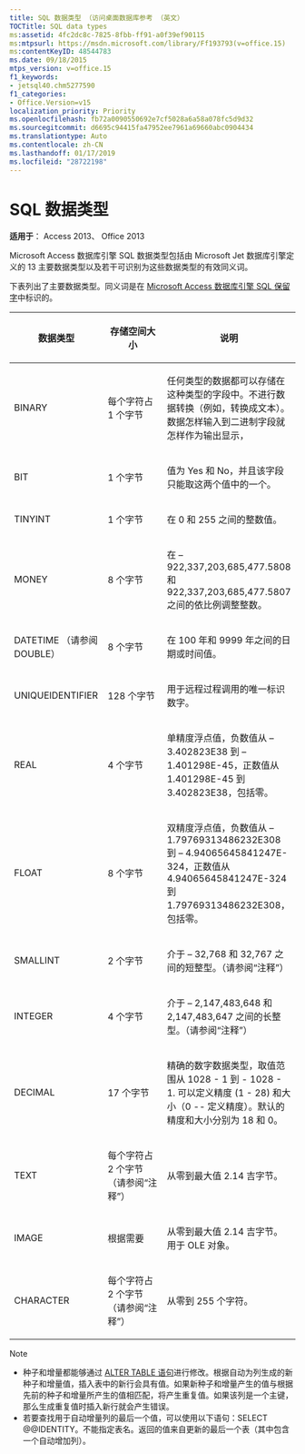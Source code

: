 ```yaml
---
title: SQL 数据类型 （访问桌面数据库参考 （英文）
TOCTitle: SQL data types
ms:assetid: 4fc2dc8c-7825-8fbb-ff91-a0f39ef90115
ms:mtpsurl: https://msdn.microsoft.com/library/Ff193793(v=office.15)
ms:contentKeyID: 48544783
ms.date: 09/18/2015
mtps_version: v=office.15
f1_keywords:
- jetsql40.chm5277590
f1_categories:
- Office.Version=v15
localization_priority: Priority
ms.openlocfilehash: fb72a0090550692e7cf5028a6a58a078fc5d9d32
ms.sourcegitcommit: d6695c94415fa47952ee7961a69660abc0904434
ms.translationtype: Auto
ms.contentlocale: zh-CN
ms.lasthandoff: 01/17/2019
ms.locfileid: "28722198"
---
```

# <a name="sql-data-types"></a>SQL 数据类型

**适用于**： Access 2013、 Office 2013

Microsoft Access 数据库引擎 SQL 数据类型包括由 Microsoft Jet 数据库引擎定义的 13 主要数据类型以及若干可识别为这些数据类型的有效同义词。

下表列出了主要数据类型。同义词是在 [Microsoft Access 数据库引擎 SQL 保留字](sql-reserved-words.md)中标识的。

<table>
<colgroup>
<col style="width: 33%" />
<col style="width: 33%" />
<col style="width: 33%" />
</colgroup>
<thead>
<tr class="header">
<th><p>数据类型</p></th>
<th><p>存储空间大小</p></th>
<th><p>说明</p></th>
</tr>
</thead>
<tbody>
<tr class="odd">
<td><p>BINARY</p></td>
<td><p>每个字符占 1 个字节</p></td>
<td><p>任何类型的数据都可以存储在这种类型的字段中。不进行数据转换（例如，转换成文本）。数据怎样输入到二进制字段就怎样作为输出显示，</p></td>
</tr>
<tr class="even">
<td><p>BIT</p></td>
<td><p>1 个字节</p></td>
<td><p>值为 Yes 和 No，并且该字段只能取这两个值中的一个。</p></td>
</tr>
<tr class="odd">
<td><p>TINYINT</p></td>
<td><p>1 个字节</p></td>
<td><p>在 0 和 255 之间的整数值。</p></td>
</tr>
<tr class="even">
<td><p>MONEY</p></td>
<td><p>8 个字节</p></td>
<td><p>在 – 922,337,203,685,477.5808 和 922,337,203,685,477.5807 之间的依比例调整整数。</p></td>
</tr>
<tr class="odd">
<td><p>DATETIME （请参阅 DOUBLE）</p></td>
<td><p>8 个字节</p></td>
<td><p>在 100 年和 9999 年之间的日期或时间值。</p></td>
</tr>
<tr class="even">
<td><p>UNIQUEIDENTIFIER</p></td>
<td><p>128 个字节</p></td>
<td><p>用于远程过程调用的唯一标识数字。</p></td>
</tr>
<tr class="odd">
<td><p>REAL</p></td>
<td><p>4 个字节</p></td>
<td><p>单精度浮点值，负数值从 – 3.402823E38 到 – 1.401298E-45，正数值从 1.401298E-45 到 3.402823E38，包括零。</p></td>
</tr>
<tr class="even">
<td><p>FLOAT</p></td>
<td><p>8 个字节</p></td>
<td><p>双精度浮点值，负数值从 – 1.79769313486232E308 到 – 4.94065645841247E-324，正数值从 4.94065645841247E-324 到 1.79769313486232E308，包括零。</p></td>
</tr>
<tr class="odd">
<td><p>SMALLINT</p></td>
<td><p>2 个字节</p></td>
<td><p>介于 – 32,768 和 32,767 之间的短整型。（请参阅“注释”）</p></td>
</tr>
<tr class="even">
<td><p>INTEGER</p></td>
<td><p>4 个字节</p></td>
<td><p>介于 – 2,147,483,648 和 2,147,483,647 之间的长整型。（请参阅“注释”）</p></td>
</tr>
<tr class="odd">
<td><p>DECIMAL</p></td>
<td><p>17 个字节</p></td>
<td><p>精确的数字数据类型，取值范围从 1028 - 1 到 - 1028 - 1. 可以定义精度 (1 - 28) 和大小（0 -- 定义精度）。默认的精度和大小分别为 18 和 0。</p></td>
</tr>
<tr class="even">
<td><p>TEXT</p></td>
<td><p>每个字符占 2 个字节（请参阅“注释”）</p></td>
<td><p>从零到最大值 2.14 吉字节。</p></td>
</tr>
<tr class="odd">
<td><p>IMAGE</p></td>
<td><p>根据需要</p></td>
<td><p>从零到最大值 2.14 吉字节。用于 OLE 对象。</p></td>
</tr>
<tr class="even">
<td><p>CHARACTER</p></td>
<td><p>每个字符占 2 个字节（请参阅“注释”）</p></td>
<td><p>从零到 255 个字符。</p></td>
</tr>
</tbody>
</table>

> [!NOTE]
> - 种子和增量都能够通过 [ALTER TABLE 语句](alter-table-statement-microsoft-access-sql.md)进行修改。根据自动为列生成的新种子和增量值，插入表中的新行会具有值。如果新种子和增量产生的值与根据先前的种子和增量所产生的值相匹配，将产生重复值。如果该列是一个主键，那么生成重复值时插入新行就会产生错误。
> - 若要查找用于自动增量列的最后一个值，可以使用以下语句：SELECT @@IDENTITY。不能指定表名。返回的值来自更新的最后一个表（其中包含一个自动增加列）。
